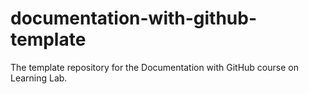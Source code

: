 # documentation-with-github-template
The template repository for the Documentation with GitHub course on Learning Lab.
